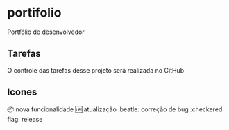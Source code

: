 # portifolio
Portfólio de desenvolvedor

## Tarefas 

O controle das tarefas desse projeto será realizada no GitHub

## Icones

:package: nova funcionalidade
:up: atualização
:beatle: correção de bug
:checkered flag: release